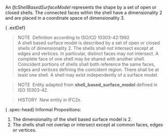 An _IfcShellBasedSurfaceModel_ represents the shape by a set of open or closed shells. The connected faces within the shell have a dimensionality 2 and are placed in a coordinate space of dimensionality 3.

{ .extDef}
> NOTE&nbsp; Definition according to ISO/CD 10303-42:1992  
> A shell based surface model is described by a set of open or closed shells of dimensionality 2. The shells shall not intersect except at edges and vertices. In particular, distinct faces may not intersect. A complete face of one shell may be shared with another shell. Coincident portions of shells shall both reference the same faces, edges and vertices defining the coincident region. There shall be at least one shell. A shell may exist independently of a surface model.

> NOTE&nbsp; Entity adapted from **shell_based_surface_model** defined in ISO 10303-42.

> HISTORY&nbsp; New entity in IFC2x.

{ .spec-head}
Informal Propositions:

1. The dimensionality of the shell based surface model is 2.
2. The shells shall not overlap or intersect except at common faces, edges or vertices.
